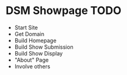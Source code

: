 # DSM Showpage TODO

- Start Site
- Get Domain
- Build Homepage
- Build Show Submission
- Build Show Display
- "About" Page
- Involve others
